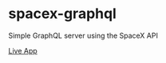 # spacex-graphql
Simple GraphQL server using the SpaceX API

<a href="https://gs-spacex.herokuapp.com">Live App</a>
